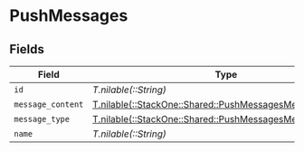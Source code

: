 # PushMessages


## Fields

| Field                                                                                                          | Type                                                                                                           | Required                                                                                                       | Description                                                                                                    |
| -------------------------------------------------------------------------------------------------------------- | -------------------------------------------------------------------------------------------------------------- | -------------------------------------------------------------------------------------------------------------- | -------------------------------------------------------------------------------------------------------------- |
| `id`                                                                                                           | *T.nilable(::String)*                                                                                          | :heavy_minus_sign:                                                                                             | N/A                                                                                                            |
| `message_content`                                                                                              | [T.nilable(::StackOne::Shared::PushMessagesMessageContent)](../../models/shared/pushmessagesmessagecontent.md) | :heavy_minus_sign:                                                                                             | N/A                                                                                                            |
| `message_type`                                                                                                 | [T.nilable(::StackOne::Shared::PushMessagesMessageType)](../../models/shared/pushmessagesmessagetype.md)       | :heavy_minus_sign:                                                                                             | N/A                                                                                                            |
| `name`                                                                                                         | *T.nilable(::String)*                                                                                          | :heavy_minus_sign:                                                                                             | N/A                                                                                                            |
